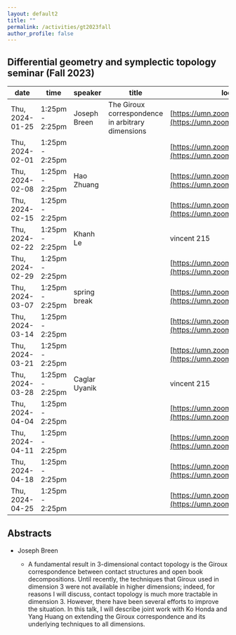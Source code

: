 ```yaml
---
layout: default2
title: ""
permalink: /activities/gt2023fall
author_profile: false
---
```


## Differential geometry and symplectic topology seminar (Fall 2023)

| date | time | speaker | title | location
| -- | -- | ---- | -------- | ----- 
 | Thu, 2024-01-25 | 1:25pm - 2:25pm | Joseph Breen | The Giroux correspondence in arbitrary dimensions | [https://umn.zoom.us/j/99199273342](https://umn.zoom.us/j/99199273342) | 
 | Thu, 2024-02-01 | 1:25pm - 2:25pm |  |  | [https://umn.zoom.us/j/99199273342](https://umn.zoom.us/j/99199273342) | 
 | Thu, 2024-02-08 | 1:25pm - 2:25pm | Hao Zhuang  |  | [https://umn.zoom.us/j/99199273342](https://umn.zoom.us/j/99199273342) | 
 | Thu, 2024-02-15 | 1:25pm - 2:25pm |  |  | [https://umn.zoom.us/j/99199273342](https://umn.zoom.us/j/99199273342) | 
 | Thu, 2024-02-22 | 1:25pm - 2:25pm | Khanh Le  |  | vincent 215 | 
 | Thu, 2024-02-29 | 1:25pm - 2:25pm |  |  | [https://umn.zoom.us/j/99199273342](https://umn.zoom.us/j/99199273342) | 
 | Thu, 2024-03-07 | 1:25pm - 2:25pm | spring break |  | [https://umn.zoom.us/j/99199273342](https://umn.zoom.us/j/99199273342) | 
 | Thu, 2024-03-14 | 1:25pm - 2:25pm |  |  | [https://umn.zoom.us/j/99199273342](https://umn.zoom.us/j/99199273342) | 
 | Thu, 2024-03-21 | 1:25pm - 2:25pm |  |  | [https://umn.zoom.us/j/99199273342](https://umn.zoom.us/j/99199273342) | 
 | Thu, 2024-03-28 | 1:25pm - 2:25pm | Caglar Uyanik |  | vincent 215 | 
 | Thu, 2024-04-04 | 1:25pm - 2:25pm |  |  | [https://umn.zoom.us/j/99199273342](https://umn.zoom.us/j/99199273342) | 
 | Thu, 2024-04-11 | 1:25pm - 2:25pm |  |  | [https://umn.zoom.us/j/99199273342](https://umn.zoom.us/j/99199273342) | 
 | Thu, 2024-04-18 | 1:25pm - 2:25pm |  |  | [https://umn.zoom.us/j/99199273342](https://umn.zoom.us/j/99199273342) | 
 | Thu, 2024-04-25 | 1:25pm - 2:25pm |  |  | [https://umn.zoom.us/j/99199273342](https://umn.zoom.us/j/99199273342) | 


## Abstracts

- Joseph Breen

  - A fundamental result in 3-dimensional contact topology is the Giroux correspondence between contact structures and open book decompositions. Until recently, the techniques that Giroux used in dimension 3 were not available in higher dimensions; indeed, for reasons I will discuss, contact topology is much more tractable in dimension 3. However, there have been several efforts to improve the situation. In this talk, I will describe joint work with Ko Honda and Yang Huang on extending the Giroux correspondence and its underlying techniques to all dimensions.


